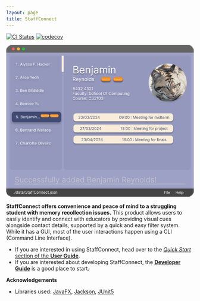 ```yaml
---
layout: page
title: StaffConnect
---
```


[![CI Status](https://github.com/AY2324S2-CS2103-F08-3/tp/actions/workflows/gradle.yml/badge.svg)](https://github.com/AY2324S2-CS2103-F08-3/tp/actions)
[![codecov](https://codecov.io/gh/Pluiexo/tp/graph/badge.svg?token=2UVL2OKOKL)](https://codecov.io/gh/Pluiexo/tp)

![Ui](images/Ui.png)

**StaffConnect offers convenience and peace of mind to a struggling student with memory recollection issues.**
This product allows users to easily identify and connect with educators by providing visual cues alongside contact
details, supported by a quick and easy filter system. While it has a GUI, most of the user interactions happen using a CLI (Command Line Interface).

* If you are interested in using StaffConnect, head over to the [_Quick Start_ section of the **User Guide**](UserGuide.html#quick-start).
* If you are interested about developing StaffConnect, the [**Developer Guide**](DeveloperGuide.html) is a good place to start.


**Acknowledgements**

* Libraries used: [JavaFX](https://openjfx.io/), [Jackson](https://github.com/FasterXML/jackson), [JUnit5](https://github.com/junit-team/junit5)
